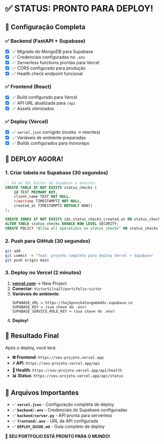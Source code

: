 # ✅ STATUS: PRONTO PARA DEPLOY!

## 🎯 Configuração Completa

### ✅ **Backend (FastAPI + Supabase)**
- [x] ✅ Migrado do MongoDB para Supabase
- [x] ✅ Credenciais configuradas no `.env`
- [x] ✅ Serverless functions prontas para Vercel
- [x] ✅ CORS configurado para produção
- [x] ✅ Health check endpoint funcional

### ✅ **Frontend (React)**
- [x] ✅ Build configurado para Vercel
- [x] ✅ API URL atualizada para `/api`
- [x] ✅ Assets otimizados

### ✅ **Deploy (Vercel)**
- [x] ✅ `vercel.json` corrigido (routes → rewrites)
- [x] ✅ Variáveis de ambiente preparadas
- [x] ✅ Builds configurados para monorepo

## 🚀 DEPLOY AGORA!

### 1. Criar tabela no Supabase (30 segundos)
```sql
-- Vá ao SQL Editor do Supabase e execute:
CREATE TABLE IF NOT EXISTS status_checks (
    id TEXT PRIMARY KEY,
    client_name TEXT NOT NULL,
    timestamp TIMESTAMPTZ NOT NULL,
    created_at TIMESTAMPTZ DEFAULT NOW()
);

CREATE INDEX IF NOT EXISTS idx_status_checks_created_at ON status_checks(created_at);
ALTER TABLE status_checks ENABLE ROW LEVEL SECURITY;
CREATE POLICY "Allow all operations on status_checks" ON status_checks FOR ALL USING (true);
```

### 2. Push para GitHub (30 segundos)
```bash
git add .
git commit -m "feat: projeto completo para deploy Vercel + Supabase"
git push origin main
```

### 3. Deploy no Vercel (2 minutos)
1. **[vercel.com](https://vercel.com)** → New Project
2. **Conectar**: `VictorSilva27/portifolio-victor`
3. **Variáveis de ambiente**:
   ```
   SUPABASE_URL = https://hajkpnnzkatougwbmddv.supabase.co
   SUPABASE_KEY = (sua chave do .env)
   SUPABASE_SERVICE_ROLE_KEY = (sua chave do .env)
   ```
4. **Deploy!**

## 🎉 Resultado Final

Após o deploy, você terá:

- **🌐 Frontend**: `https://seu-projeto.vercel.app`
- **⚡ API**: `https://seu-projeto.vercel.app/api`
- **🏥 Health**: `https://seu-projeto.vercel.app/api/health`
- **📊 Status**: `https://seu-projeto.vercel.app/api/status`

## 🔧 Arquivos Importantes

- ✅ **`vercel.json`** - Configuração completa de deploy
- ✅ **`backend/.env`** - Credenciais do Supabase configuradas
- ✅ **`backend/server.py`** - API pronta para serverless
- ✅ **`frontend/.env`** - URL da API configurada
- ✅ **`DEPLOY_GUIDE.md`** - Guia completo de deploy

**🚀 SEU PORTFOLIO ESTÁ PRONTO PARA O MUNDO!**
